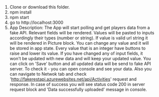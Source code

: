 1. Clone or download this folder.
2. npm install
3. npm start
4. go to http://localhost:3000
5. App Description:
The App will start polling and get players data from a fake API.
Relevant fields will be rendered.
Values will be pasted to inputs accordingly their types (number or string).
If value is valid url string it will be rendered in Picture block.
You can change any value and it will be stored in app state.
Every value that is an integer have buttons to raise and lower its value.
If you have changed any of input fields, it won't be updated with new data and will keep your updated value.
You can click on 'Save' button and all updated data will be send to fake API server.
To check it - you can open console and see your data.
Also you can navigate to Netwok tab and check 'http://fakerestapi.azurewebsites.net/api/Activities' request and response.
In case of success you will see status code 200 in server request block and 'Data successfully uploaded' message in console.

